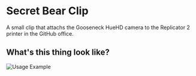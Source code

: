 # Secret Bear Clip

A small clip that attachs the Gooseneck HueHD camera to the Replicator 2 printer
in the GitHub office.

## What's this thing look like?

![Usage Example](https://f.cloud.github.com/assets/2546/374328/4f86e310-a39a-11e2-80c1-b3ce1d9e6389.jpg)
